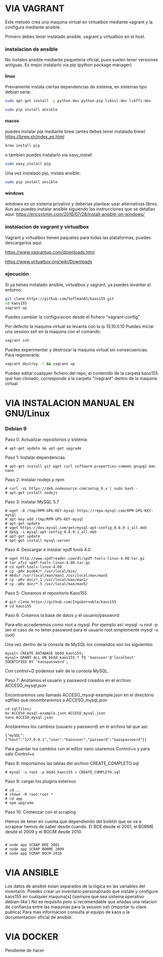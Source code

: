 # VIA VAGRANT

Este metodo crea una maquina virtual en virtualbox mediante vagrant y la configura
mediante ansible.

Primero debes tener instalado ansible, vagrant y virtualbox en el host.

### instalacion de ansible
No instales ansible mediante paqueteria oficial, pues suelen tener versiones antiguas.
Es mejor instalarlo via pip (python package manager)

#### linux

Previamente instala ciertas dependencias de sistema, en sistemas tipo debian sería:

```sh
sudo apt-get install -y python-dev python-pip libssl-dev libffi-dev
```


```sh
sudo pip install ansible
```
####  macos
puedes instalar pip mediante brew (antes debes tener instalado brew)
https://brew.sh/index_es.html
```sh
brew install pip
```
o tambien puedes instalarlo via easy_install
```sh
sudo easy_install pip
```
Una vez instalado pip, instala ansible:

```sh
sudo pip install ansible
```


#### windows
windows es un sistema privativo y deberias plantear usar alternativas libres.
Aun así puedes instalar ansible siguiendo las instrucciones que se detallan aqui:
https://ericsysmin.com/2016/07/28/install-ansible-on-windows/


### instalacion de vagrant y virtualbox

Vagrant y virtualbox tienen paquetes para todas las plataformas, puedes descargarlos aqui:

https://www.vagrantup.com/downloads.html

https://www.virtualbox.org/wiki/Downloads

### ejecución

Si ya tienes instalado ansible, virtualbox y vagrant, ya puedes levantar el entorno:

```sh
git clone https://github.com/Softman65/kaos155.git
cd kaos155
vagrant up
```

Puedes cambiar la configuracion desde el fichero "vagrant-config"

Por defecto la maquina virtual se levanta con la ip 10.10.0.10
Puedes iniciar una session ssh en la maquina con el comando:
```sh
vagrant ssh
```
Puedes experimentar y destrozar la maquina virtual sin consecuencias. Para regenerarla:
```sh
vagrant destroy -f && vagrant up
```
Puedes editar cualquier fichero del repo, el contenido de la carpeta kaos155 que has clonado, corresponde a la carpeta "/vagrant" dentro de la maquina virtual

# VIA INSTALACION MANUAL EN GNU/Linux
### Debian 9

Paso 0: Actualizar repositorios y sistema:

```
# apt-get update && apt-get upgrade
```

Paso 1: Instalar dependencias:

```
# apt-get install git wget curl software-properties-common gnupg2 man nano
```

Paso 2: Instalar nodejs y npm

```
# curl -sL https://deb.nodesource.com/setup_8.x | sudo bash -
# apt-get install nodejs
```

Paso 3: Instalar MySQL 5.7

```
# wget -O /tmp/RPM-GPG-KEY-mysql https://repo.mysql.com/RPM-GPG-KEY-mysql
# apt-key add /tmp/RPM-GPG-KEY-mysql
# apt-get update
# wget https://dev.mysql.com/get/mysql-apt-config_0.8.9-1_all.deb
# dpkg -i mysql-apt-config_0.8.9-1_all.deb
# apt-get update
# apt-get install mysql-server
```

Paso 4: Descargar e instalar xpdf tools 4.0


```
# wget http://www.xpdfreader.com/dl/xpdf-tools-linux-4.00.tar.gz
# tar xfvz xpdf-tools-linux-4.00.tar.gz
# cd xpdf-tools-linux-4.00
# cp -pRv bin64/* /usr/local/bin/
# mkdir /usr/local/man/man1 /usr/local/man/man5
# cp -pRv doc/*.1 /usr/local/man/man1/
# cp -pRv doc/*.5 /usr/local/man/man5/
```

Paso 5: Clonamos el repositorio Kaos155

```
# git clone https://github.com/Ingobernable/kaos155
# cd kaos155
```

Paso 6: Creamos la base de datos y el usuario/password

Para ello accederemos como root a mysql. Por ejemplo así: mysql -u root -p (en el caso de no tener password para el usuario root simplemente mysql -u root)

Una vez dentro de la consola de MySQL los comandos son los siguientes:

```
mysql> CREATE DATABASE bbdd_kaos155;
mysql> GRANT ALL ON bbdd_kaos155.* TO 'kaosuser'@'localhost' IDENTIFIED BY 'kaospassword';
```

Con control+D podemos salir de la consola MySQL.

Paso 7: Anotamos el usuario y password creados en el archivo ACCESO_mysql.json

Encontraremos uno llamado ACCESO_mysql-example.json en el directorio sqlfiles que renombraremos a ACCESO_mysql.json

```
cd sqlfiles/
mv ACCESO_mysql-example.json ACCESO_mysql.json
nano ACCESO_mysql.json
```

Anotaremos los cambios (usuario y password) en el archivo tal que así:

```
{"mySQL":{"host":"127.0.0.1","user":"kaosuser","password":"kaospassword"}}
```

Para guardar los cambios con el editor nano usaremos Control+o y para salir Control+x


Paso 8: Importamos las tablas del archivo CREATE_COMPLETO.sql

```
# mysql -u root -p bbdd_kaos155 < CREATE_COMPLETO.sql
```

Paso 9: cargar los plugins externos

```
# cd ..
# chown -R root:root *
# cd app
# npm upgrade
```

Paso 10: Comenzar con el scraping

Hemos de tener en cuenta que dependiendo del boletín que se va a scrapear hemos de saber desde cuando.
El BOE desde el 2001, el BORME desde el 2009 y el BOCM desde 2010.

```

# node app SCRAP BOE 2001
# node app SCRAP BORME 2009
# node app SCRAP BOCM 2010
```


# VIA ANSIBLE

Los datos de ansible estan separados de la lógica en las variables del inventario. Puedes crear un inventario personalizado que instale y configure kaos155 en cualquier maquina[s] (siempre que sea sistema operativo debian-like ) No es requisito pero si recomendable que añadas una relacion de confianza entre las maquinas para la session ssh (importar tu clave publica)
Para mas informacion consulta al equipo de kaos o la documentacion oficial de ansible.


# VIA DOCKER
Pendiente de hacer

